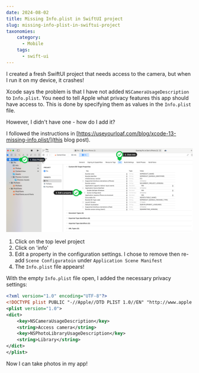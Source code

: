 ```yaml
---
date: 2024-08-02
title: Missing Info.plist in SwiftUI project
slug: missing-info-plist-in-swiftui-project
taxonomies: 
    category: 
      - Mobile
    tags:
      - swift-ui
---
```


I created a fresh SwiftUI project that needs access to the camera, but when I run it on my device, it crashes! 

Xcode says the problem is that I have not added `NSCameraUsageDescription` to `Info.plist`. You need to tell Apple what privacy features this app should have access to. This is done by specifying them as values in the `Info.plist` file.

However, I didn't have one - how do I add it? 

I followed the instructions in [https://useyourloaf.com/blog/xcode-13-missing-info.plist/](this blog post).

![Steps to add Info.plist](./screen-shot-1.png)

1. Click on the top level project
2. Click on 'info'
3. Edit a property in the configuration settings. I chose to remove then re-add `Scene Configuratoin` under `Application Scene Manifest`
4. The `Info.plist` file appears! 

With the empty `Info.plist` file open, I added the necessary privacy settings: 

```xml
<?xml version="1.0" encoding="UTF-8"?>
<!DOCTYPE plist PUBLIC "-//Apple//DTD PLIST 1.0//EN" "http://www.apple.com/DTDs/PropertyList-1.0.dtd">
<plist version="1.0">
<dict>
	<key>NSCameraUsageDescription</key>
	<string>Access camera</string>
	<key>NSPhotoLibraryUsageDescription</key>
	<string>Library</string>
</dict>
</plist>
```

Now I can take photos in my app!
